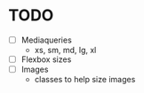 # TODO

- [ ] Mediaqueries
    - xs, sm, md, lg, xl
- [ ] Flexbox sizes
- [ ] Images
    - classes to help size images

